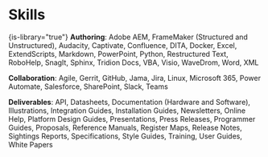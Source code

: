 # Skills
{is-library="true"}
<snippet id="authoring">
**Authoring**: Adobe AEM, FrameMaker (Structured and
Unstructured), Audacity, Captivate, Confluence, DITA, Docker, Excel,
ExtendScripts, Markdown, PowerPoint, Python, Restructured Text,
RoboHelp, SnagIt, Sphinx, Tridion Docs, VBA, Visio, WaveDrom, Word, XML
</snippet>

<snippet id="collaboration">**Collaboration**: Agile, Gerrit, GitHub, Jama, Jira, Linux, Microsoft
365, Power Automate, Salesforce, SharePoint, Slack, Teams</snippet>

<snippet id="deliverables">**Deliverables**: API, Datasheets, Documentation (Hardware and
Software), Illustrations, Integration Guides, Installation Guides,
Newsletters, Online Help, Platform Design Guides, Presentations, Press
Releases, Programmer Guides, Proposals, Reference Manuals, Register
Maps, Release Notes, Sightings Reports, Specifications, Style Guides,
Training, User Guides, White Papers</snippet>